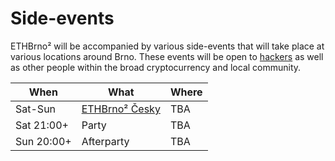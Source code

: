# Side-events

ETHBrno² will be accompanied by various side-events that will take place at various locations around Brno. These events will be open to [hackers](../hackathon.md) as well as other people within the broad cryptocurrency and local community.

| When       | What                                  | Where |
| ---------- | ------------------------------------- | ----- |
| Sat-Sun    | [ETHBrno² Česky](../ethbrno-cesky.md) | TBA   |
| Sat 21:00+ | Party                                 | TBA   |
| Sun 20:00+ | Afterparty                            | TBA   |
